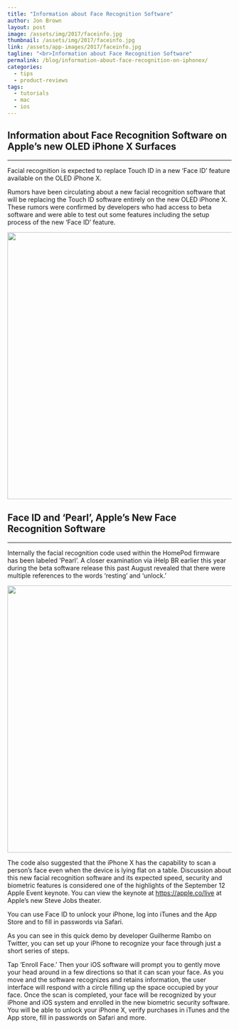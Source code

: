 ```yaml
---
title: "Information about Face Recognition Software"
author: Jon Brown
layout: post
image: /assets/img/2017/faceinfo.jpg
thumbnail: /assets/img/2017/faceinfo.jpg
link: /assets/app-images/2017/faceinfo.jpg
tagline: "<br>Information about Face Recognition Software"
permalink: /blog/information-about-face-recognition-on-iphonex/
categories:
  - tips
  - product-reviews
tags:
  - tutorials
  - mac
  - ios
---
```

## Information about Face Recognition Software on Apple’s new OLED iPhone X Surfaces
---
Facial recognition is expected to replace Touch ID in a new ‘Face ID’ feature available on the OLED iPhone X.

Rumors have been circulating about a new facial recognition software that will be replacing the Touch ID software entirely on the new OLED iPhone X. These rumors were confirmed by developers who had access to beta software and were able to test out some features including the setup process of the new ‘Face ID’ feature.

<img src="{{ site.site_cdn }}/assets/img/blog/2017/faceinfo/Apple_News_FaceID_image_1.jpg" class="img-fluid rounded m-2" width="600" />

## Face ID and ‘Pearl’, Apple’s New Face Recognition Software
---
Internally the facial recognition code used within the HomePod firmware has been labeled ‘Pearl’. A closer examination via iHelp BR earlier this year during the beta software release this past August revealed that there were multiple references to the words ‘resting’ and ‘unlock.’

<img src="{{ site.site_cdn }}/assets/img/blog/2017/faceinfo/Apple_News_FaceID_image_2.jpg" class="img-fluid rounded m-2" width="600" />

The code also suggested that the iPhone X has the capability to scan a person’s face even when the device is lying flat on a table. Discussion about this new facial recognition software and its expected speed, security and biometric features is considered one of the highlights of the September 12 Apple Event keynote. You can view the keynote at https://apple.co/live at Apple’s new Steve Jobs theater.

You can use Face ID to unlock your iPhone, log into iTunes and the App Store and to fill in passwords via Safari.

As you can see in this quick demo by developer Guilherme Rambo on Twitter, you can set up your iPhone to recognize your face through just a short series of steps.

Tap ‘Enroll Face.’ Then your iOS software will prompt you to gently move your head around in a few directions so that it can scan your face. As you move and the software recognizes and retains information, the user interface will respond with a circle filling up the space occupied by your face. Once the scan is completed, your face will be recognized by your iPhone and iOS system and enrolled in the new biometric security software. You will be able to unlock your iPhone X, verify purchases in iTunes and the App store, fill in passwords on Safari and more.
